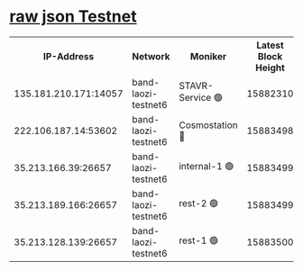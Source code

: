 
[raw json Testnet](https://rpc-check.bandt.stavr.tech/bandt/rpcbandt_result.json)
=

<table><tr><th>IP-Address</th><th>Network</th><th>Moniker</th><th>Latest Block Height</th><th>Earliest Block Height</th><th>Catching Up</th><th>Tx Index</th><th>Voting Power</th><th>Scan Time</th></tr><tr><td>135.181.210.171:14057</td><td>band-laozi-testnet6</td><td>STAVR-Service 🟢</td><td>15882310</td><td>15322501</td><td>False</td><td>on</td><td>0</td><td>2024-02-15T16:14:40.155507570UTC</td></tr><tr><td>222.106.187.14:53602</td><td>band-laozi-testnet6</td><td>Cosmostation 🔴</td><td>15883498</td><td>15423001</td><td>False</td><td>on</td><td>2203623</td><td>2024-02-15T16:14:41.611401046UTC</td></tr><tr><td>35.213.166.39:26657</td><td>band-laozi-testnet6</td><td>internal-1 🟢</td><td>15883499</td><td>15783499</td><td>False</td><td>on</td><td>0</td><td>2024-02-15T16:14:42.586470809UTC</td></tr><tr><td>35.213.189.166:26657</td><td>band-laozi-testnet6</td><td>rest-2 🟢</td><td>15883499</td><td>15783499</td><td>False</td><td>on</td><td>0</td><td>2024-02-15T16:14:43.478206970UTC</td></tr><tr><td>35.213.128.139:26657</td><td>band-laozi-testnet6</td><td>rest-1 🟢</td><td>15883500</td><td>15783500</td><td>False</td><td>on</td><td>0</td><td>2024-02-15T16:14:46.540004748UTC</td></tr></table>
